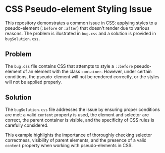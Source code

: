 # CSS Pseudo-element Styling Issue

This repository demonstrates a common issue in CSS: applying styles to a pseudo-element (`:before` or `:after`) that doesn't render due to various reasons. The problem is illustrated in `bug.css` and a solution is provided in `bugSolution.css`.

## Problem
The `bug.css` file contains CSS that attempts to style a `::before` pseudo-element of an element with the class `container`.  However, under certain conditions, the pseudo-element will not be rendered correctly, or the styles will not be applied properly.

## Solution
The `bugSolution.css` file addresses the issue by ensuring proper conditions are met: a valid `content` property is used, the element and selector are correct, the parent container is visible, and the specificity of CSS rules is carefully considered.

This example highlights the importance of thoroughly checking selector correctness, visibility of parent elements, and the presence of a valid `content` property when working with pseudo-elements in CSS.